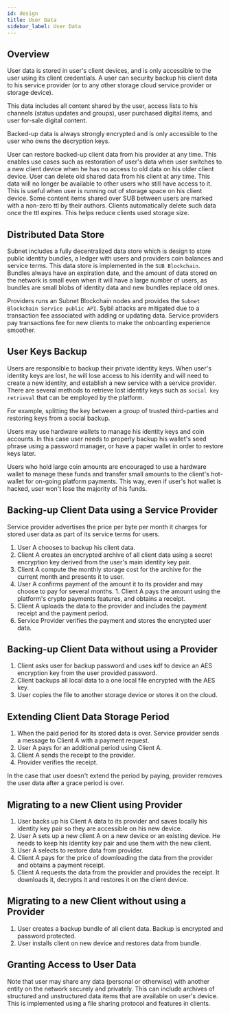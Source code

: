```yaml
---
id: design
title: User Data
sidebar_label: User Data
---
```


## Overview
User data is stored in user's client devices, and is only accessible to the user using its client credentials.
A user can security backup his client data to his service provider (or to any other storage cloud service provider or storage device).

This data includes all content shared by the user, access lists to his channels (status updates and groups), user purchased digital items, and user for-sale digital content.

Backed-up data is always strongly encrypted and is only accessible to the user who owns the decryption keys.

User can restore backed-up client data from his provider at any time. This enables use cases such as restoration of user's data when user switches to a new client device when he has no access to old data on his older client device.
User can delete old shared data from his client at any time. This data will no longer be available to other users who still have access to it. This is useful when user is running out of storage space on his client device.
Some content items shared over SUB between users are marked with a non-zero ttl by their authors. Clients automatically delete such data once the ttl expires. This helps reduce clients used storage size.

## Distributed Data Store
Subnet includes a fully decentralized data store which is design to store public identity bundles, a ledger with users and providers coin balances and service terms. This data store is implemented in the `SUB Blockchain`. Bundles always have an expiration date, and the amount of data stored on the network is small even when it will have a large number of users, as bundles are small blobs of identity data and new bundles replace old ones.

 Providers runs an Subnet Blockchain nodes and provides the `Subnet Blockchain Service public API`. Sybil attacks are mitigated due to a transaction fee associated with adding or updating data. Service providers pay transactions fee for new clients to make the onboarding experience smoother.

## User Keys Backup
Users are responsible to backup their private identity keys. When user's identity keys are lost, he will lose access to his identity and will need to create a new identity, and establish a new service with a service provider.
There are several methods to retrieve lost identity keys such as `social key retrieval` that can be employed by the platform.

For example, splitting the key between a group of trusted third-parties and restoring keys from a social backup.

Users may use hardware wallets to manage his identity keys and coin accounts. In this case user needs to properly backup his wallet's seed phrase using a password manager, or have a paper wallet in order to restore keys later.

Users who hold large coin amounts are encouraged to use a hardware wallet to manage these funds and transfer small amounts to the client's hot-wallet for on-going platform payments. This way, even if user's hot wallet is hacked, user won't lose the majority of his funds.

## Backing-up Client Data using a Service Provider
Service provider advertises the price per byte per month it charges for stored user data as part of its service terms for users.

1. User A chooses to backup his client data.
1. Client A creates an encrypted archive of all client data using a secret encryption key derived from the user's main identity key pair.
1. Client A compute the monthly storage cost for the archive for the current month and presents it to user.
1. User A confirms payment of the amount it to its provider and may choose to pay for several months.
1. Client A pays the amount using the platform's crypto payments features, and obtains a receipt.
1. Client A uploads the data to the provider and includes the payment receipt and the payment period.
1. Service Provider verifies the payment and stores the encrypted user data.

## Backing-up Client Data without using a Provider
1. Client asks user for backup password and uses kdf to device an AES encryption key from the user provided password.
1. Client backups all local data to a one local file encrypted with the AES key.
1. User copies the file to another storage device or stores it on the cloud.

## Extending Client Data Storage Period
1. When the paid period for its stored data is over. Service provider sends a message to Client A with a payment request.
1. User A pays for an additional period using Client A.
1. Client A sends the receipt to the provider.
1. Provider verifies the receipt.

In the case that user doesn't extend the period by paying, provider removes the user data after a grace period is over.

## Migrating to a new Client using Provider
1. User backs up his Client A data to its provider and saves locally his identity key pair so they are accessible on his new device.
1. User A sets up a new client A on a new device or an existing device. He needs to keep his identity key pair and use them with the new client.
1. User A selects to restore data from provider.
1. Client A pays for the price of downloading the data from the provider and obtains a payment receipt.
1. Client A requests the data from the provider and provides the receipt. It downloads it, decrypts it and restores it on the client device.

## Migrating to a new Client without using a Provider
1. User creates a backup bundle of all client data. Backup is encrypted and password protected.
2. User installs client on new device and restores data from bundle.

## Granting Access to User Data
Note that user may share any data (personal or otherwise) with another entity on the network securely and privately. This can include archives of structured and unstructured data items that are available on user's device. This is implemented using a file sharing protocol and features in clients.
